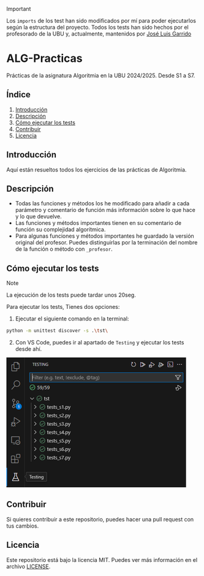 > [!Important]
> Los `imports` de los test han sido modificados por mí para poder ejecutarlos según la estructura del proyecto.
> Todos los tests han sido hechos por el profesorado de la UBU y, actualmente, mantenidos por [José Luis Garrido](https://www.linkedin.com/in/joseluisgarrido/)

# ALG-Practicas

Prácticas de la asignatura Algoritmia en la UBU 2024/2025. Desde S1 a S7.

## Índice

1. [Introducción](#introducción)
2. [Descripción](#descripción)
3. [Cómo ejecutar los tests](#cómo-ejecutar-los-tests)
4. [Contribuir](#contribuir)
5. [Licencia](#licencia)

## Introducción

Aquí están resueltos todos los ejercicios de las prácticas de Algoritmia.

## Descripción

- Todas las funciones y métodos los he modificado para añadir a cada parámetro y comentario de función más información sobre lo que hace y lo que devuelve.
- Las funciones y métodos importantes tienen en su comentario de función su complejidad algorítmica.
- Para algunas funciones y métodos importantes he guardado la versión original del profesor. Puedes distinguirlas por la terminación del nombre de la función o método con `_profesor`.

## Cómo ejecutar los tests

> [!Note]
> La ejecución de los tests puede tardar unos 20seg.

Para ejecutar los tests, Tienes dos opciones:

1. Ejecutar el siguiente comando en la terminal:

```bash
python -m unittest discover -s .\tst\
```

2. Con VS Code, puedes ir al apartado de `Testing` y ejecutar los tests desde ahí.

![alt text](assets/image.png)

## Contribuir

Si quieres contribuir a este repositorio, puedes hacer una pull request con tus cambios.

## Licencia

Este repositorio está bajo la licencia MIT. Puedes ver más información en el archivo [LICENSE](/LICENSE).
